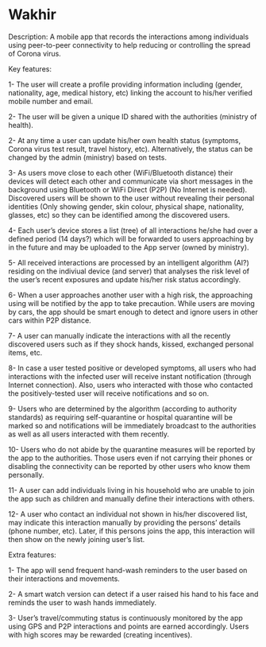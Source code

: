 # Wakhir

Description: 
A mobile app that records the interactions among individuals using peer-to-peer connectivity to help reducing or controlling the spread of Corona virus.

Key features:

1- The user will create a profile providing information including (gender, nationality, age, medical history, etc) linking the account to his/her verified mobile number and email. 

2- The user will be given a unique ID shared with the authorities (ministry of health).

2- At any time a user can update his/her own health status (symptoms, Corona virus test result, travel history, etc). Alternatively, the status can be changed by the admin (ministry) based on tests.

3- As users move close to each other (WiFi/Bluetooth distance)  their devices will detect each other and communicate via short messages in the background using Bluetooth or WiFi Direct (P2P) (No Internet is needed). Discovered users will be shown to the user without revealing their personal identities (Only showing gender, skin colour, physical shape, nationality, glasses, etc) so they can be identified among the discovered users.

4- Each user’s device stores a list (tree) of all interactions he/she had over a defined period (14 days?) which will be forwarded to users approaching by in the future and may be uploaded to the App server (owned by ministry). 

5- All received interactions are processed by an intelligent algorithm (AI?) residing on the indiviual device (and server) that analyses the risk level of the user’s recent exposures and update his/her risk status accordingly. 

6- When a user approaches another user with a high risk, the approaching using will be notified by the app to take precaution. While users are moving by cars, the app should be smart enough to detect and ignore users in other cars within P2P distance. 

7- A user can manually indicate the interactions with all the recently discovered users such as if they shock hands, kissed, exchanged personal items, etc. 

8- In case a user tested positive or developed symptoms, all users who had interactions with the infected user will receive instant notification (through Internet connection). Also, users who interacted with those who contacted the positively-tested user will receive notifications and so on. 

9- Users who are determined by the algorithm (according to authority standards) as requiring self-quarantine or hospital quarantine will be marked so and notifications will be immediately broadcast to the authorities as well as all users interacted with them recently. 

10- Users who do not abide by the quarantine measures will be reported by the app to the authorities. Those users even if not carrying their phones or disabling the connectivity can be reported by other users who know them personally. 

11- A user can add individuals living in his household who are unable to join the app such as children and manually define their interactions with others. 

12- A user who contact an individual not shown in his/her discovered list, may indicate this interaction manually by providing the persons’ details (phone number, etc). Later, if this persons joins the app, this interaction will then show on the newly joining user’s list.



Extra features:

1- The app will send frequent hand-wash reminders to the user based on their interactions and movements. 

2- A smart watch version can detect if a user raised his hand to his face and reminds the user to wash hands immediately. 

3- User’s travel/commuting status is continuously monitored by the app using GPS and P2P interactions and points are earned accordingly. Users with high scores may be rewarded (creating incentives). 



